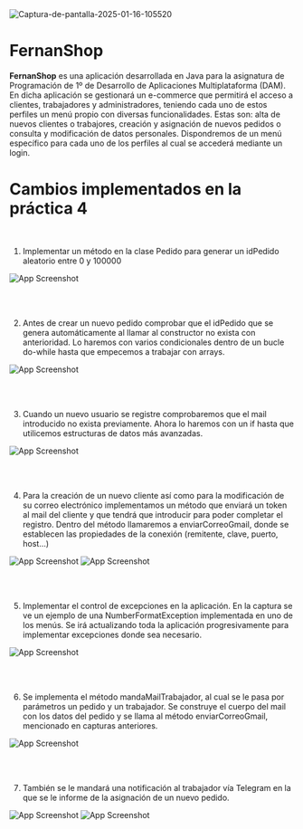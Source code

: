 <img src='https://i.postimg.cc/nzx18hRs/Captura-de-pantalla-2025-01-16-105520.jpg' border='0' alt='Captura-de-pantalla-2025-01-16-105520'/>

# FernanShop

**FernanShop** es una aplicación desarrollada en Java para la asignatura de Programación de 1º de Desarrollo de Aplicaciones Multiplataforma (DAM). En dicha aplicación se gestionará un e-commerce que permitirá el acceso a clientes, trabajadores y administradores, teniendo cada uno de estos perfiles un menú propio con diversas funcionalidades. Estas son: alta de nuevos clientes o trabajores, creación y asignación de nuevos pedidos o consulta y modificación de datos personales. Dispondremos de un menú específico para cada uno de los perfiles al cual se accederá mediante un login.


# Cambios implementados en la práctica 4
<br />


1. Implementar un método en la clase Pedido para generar un idPedido aleatorio entre 0 y 100000


![App Screenshot](https://i.postimg.cc/kgdbBFjx/image.png)  

<br />
<br />
  
2. Antes de crear un nuevo pedido comprobar que el idPedido que se genera automáticamente al llamar al constructor no exista con anterioridad. Lo haremos con varios condicionales dentro de un bucle do-while hasta que empecemos a trabajar con arrays.


![App Screenshot](https://i.postimg.cc/9F141RC9/image.png)  

<br />
<br />

3. Cuando un nuevo usuario se registre comprobaremos que el mail introducido no exista previamente. Ahora lo haremos con un if hasta que utilicemos estructuras de datos más avanzadas.

![App Screenshot](https://i.postimg.cc/vHm8YPw1/image.png)  

<br />
<br />

4. Para la creación de un nuevo cliente así como para la modificación de su correo electrónico implementamos un método que enviará un token al mail del cliente y que tendrá que introducir para poder completar el registro. Dentro del método llamaremos a enviarCorreoGmail, donde se establecen las propiedades de la conexión (remitente, clave, puerto, host...)


![App Screenshot](https://i.postimg.cc/4xmSxRvs/image.png)
![App Screenshot](https://i.postimg.cc/9Xb8PQJc/image.png)

<br />
<br />

5. Implementar el control de excepciones en la aplicación. En la captura se ve un ejemplo de una NumberFormatException implementada en uno de los menús. Se irá actualizando toda la aplicación progresivamente para implementar excepciones donde sea necesario.

![App Screenshot](https://i.postimg.cc/C5CsKm5G/image.png)

<br />
<br />

6. Se implementa el método mandaMailTrabajador, al cual se le pasa por parámetros un pedido y un trabajador. Se construye el cuerpo del mail con los datos del pedido y se llama al método enviarCorreoGmail, mencionado en capturas anteriores.


![App Screenshot](http://imgfz.com/i/yuTVMmI.jpeg)

<br />
<br />

7. También se le mandará una notificación al trabajador vía Telegram en la que se le informe de la asignación de un nuevo pedido.

![App Screenshot](https://i.postimg.cc/59LkRM1R/image.png)
![App Screenshot](https://i.postimg.cc/9fDLP6J1/image.png)



